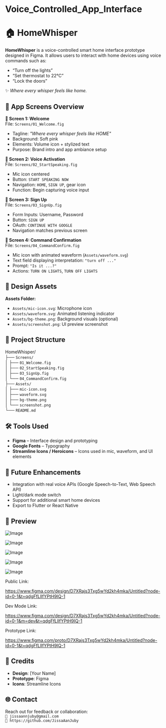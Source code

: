 # Voice_Controlled_App_Interface

# 🏠 HomeWhisper

**HomeWhisper** is a voice-controlled smart home interface prototype designed in Figma. It allows users to interact with home devices using voice commands such as:

- “Turn off the lights”
- “Set thermostat to 22°C”
- “Lock the doors”

✨ *Where every whisper feels like home.*

## 📱 App Screens Overview

**📌 Screen 1: Welcome**  
File: `Screens/01_Welcome.fig`  
- Tagline: *"Where every whisper feels like HOME"*
- Background: Soft pink
- Elements: Volume icon + stylized text
- Purpose: Brand intro and app ambiance setup

**📌 Screen 2: Voice Activation**  
File: `Screens/02_StartSpeaking.fig`  
- Mic icon centered
- Button: `START SPEAKING NOW`
- Navigation: `HOME`, `SIGN UP`, gear icon
- Function: Begin capturing voice input

**📌 Screen 3: Sign Up**  
File: `Screens/03_SignUp.fig`  
- Form Inputs: Username, Password
- Button: `SIGN UP`
- OAuth: `CONTINUE WITH GOOGLE`
- Navigation matches previous screen

**📌 Screen 4: Command Confirmation**  
File: `Screens/04_CommandConfirm.fig`  
- Mic icon with animated waveform (`Assets/waveform.svg`)
- Text field displaying interpretation: `"turn off ..."`
- Prompt: `"Is it ...?"`
- Actions: `TURN ON LIGHTS`, `TURN OFF LIGHTS`

## 🎨 Design Assets

**Assets Folder:**  
- `Assets/mic-icon.svg`: Microphone icon  
- `Assets/waveform.svg`: Animated listening indicator  
- `Assets/bg-theme.png`: Background visuals (optional)  
- `Assets/screenshot.png`: UI preview screenshot

## 📁 Project Structure

HomeWhisper/  
├── `Screens/`  
│   ├── `01_Welcome.fig`  
│   ├── `02_StartSpeaking.fig`  
│   ├── `03_SignUp.fig`  
│   └── `04_CommandConfirm.fig`  
├── `Assets/`  
│   ├── `mic-icon.svg`  
│   ├── `waveform.svg`  
│   ├── `bg-theme.png`  
│   └── `screenshot.png`  
└── `README.md`

## 🛠️ Tools Used

- **Figma** – Interface design and prototyping  
- **Google Fonts** – Typography  
- **Streamline Icons / Heroicons** – Icons used in mic, waveform, and UI elements  

## 🚀 Future Enhancements

- Integration with real voice APIs (Google Speech-to-Text, Web Speech API)  
- Light/dark mode switch  
- Support for additional smart home devices  
- Export to Flutter or React Native

## 📸 Preview

![Image](https://github.com/user-attachments/assets/ad6b9bfd-5d0c-4337-b1fc-6c91731cbac9)

![Image](https://github.com/user-attachments/assets/fbeacb61-65f3-4be3-a432-d41acee2b6df)

![Image](https://github.com/user-attachments/assets/07105d7e-0fdc-4f2e-9ec0-4e6c869bd093)

![Image](https://github.com/user-attachments/assets/8749c59f-cac7-47df-afda-249df7878576)

![Image](https://github.com/user-attachments/assets/38848d1f-5a8d-4f88-9676-a10c81b0b3e8)

Public Link:

https://www.figma.com/design/D7XRajs3Txg5wYd2kh4mka/Untitled?node-id=0-1&t=qdgFfLllfYPtH9IQ-1

Dev Mode Link:

https://www.figma.com/design/D7XRajs3Txg5wYd2kh4mka/Untitled?node-id=0-1&m=dev&t=qdgFfLllfYPtH9IQ-1

Prototype Link:

https://www.figma.com/proto/D7XRajs3Txg5wYd2kh4mka/Untitled?node-id=0-1&t=qdgFfLllfYPtH9IQ-1


## 🙌 Credits

- **Design**: [Your Name]  
- **Prototype**: Figma  
- **Icons**: Streamline Icons

## 🌐 Contact

Reach out for feedback or collaboration:  
`📧 jissaannjuby@gmail.com`  
`🔗 https://github.com/JissaAanJuby`


